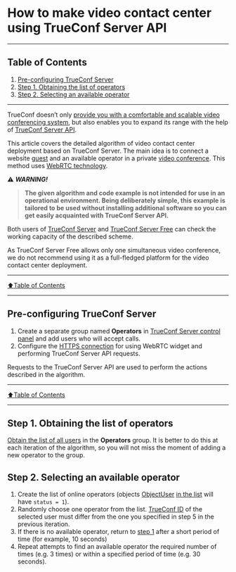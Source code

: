 # How to make video contact center using TrueConf Server API
____
## Table of Contents
1. [Pre-configuring TrueConf Server](#pre-configuring-trueconf-server)
1. [Step 1. Obtaining the list of operators](#step-1-obtaining-the-list-of-operators)
1. [Step 2. Selecting an available operator](#step-2-selecting-an-available-operator)
____

TrueConf doesn’t only [provide you with a comfortable and scalable video conferencing system](https://trueconf.com/blog/knowledge-base/get-video-conferencing-system-15-minutes.html), but also enables you to expand its range with the help of [TrueConf Server API](https://developers.trueconf.com/api/server/).

This article covers the detailed algorithm of video contact center deployment based on TrueConf Server. The main idea is to connect a website [guest](https://trueconf.com/blog/wiki/online-user-guest) and an available operator in a private [video conference](https://trueconf.com/what-is-video-conferencing.html). This method uses [WebRTC technology](https://trueconf.com/blog/reviews-comparisons/which-browsers-support-webrtc.html).

:warning: ***WARNING!***
> **The given algorithm and code example is not intended for use in an operational environment. Being deliberately simple, this example is tailored to be used without installing additional software so you can get easily acquainted with TrueConf Server API.**

Both users of [TrueConf Server](https://trueconf.com/products/server/video-conferencing-server.html) and [TrueConf Server Free](https://trueconf.com/products/tcsf/trueconf-server-free.html) can check the working capacity of the described scheme.

As TrueConf Server Free allows only one simultaneous video conference, we do not recommend using it as a full-fledged platform for the video contact center deployment.
____
[:arrow_up:Table of Contents](#table-of-contents)
___

## Pre-configuring TrueConf Server

1. Create a separate group named **Operators** in [TrueConf Server control panel](https://docs.trueconf.com/server/en/admin/web-config#groups-tab) and add users who will accept calls.
1. Configure the [HTTPS connection](https://trueconf.com/blog/knowledge-base/adjust-https-trueconf-server.html) for using WebRTC widget and performing TrueConf Server API requests.

Requests to the TrueConf Server API are used to perform the actions described in the algorithm.
____
[:arrow_up:Table of Contents](#table-of-contents)
___

## Step 1. Obtaining the list of operators

[Obtain the list of all users](https://developers.trueconf.com/api/server/#api-Groups_Users-GetUserList) in the **Operators** group. It is better to do this at each iteration of the algorithm, so you will not miss the moment of adding a new operator to the group.

## Step 2. Selecting an available operator

1. Create the list of online operators (objects [ObjectUser](https://developers.trueconf.com/api/server/#api-Objects-User) [in the list](#Step-1.-Obtaining-the-list-of-operators) will have `status = 1`).
1. Randomly choose one operator from the list. [TrueConf ID](https://trueconf.com/blog/wiki/trueconf-id) of the selected user must differ from the one you specified in step 5 in the previous iteration.
1. If there is no available operator, return to [step 1](#Step-1.-Obtaining-the-list-of-operators) after a short period of time (for example, 10 seconds)
1. Repeat attempts to find an available operator the required number of times (e.g. 3 times) or within a specified period of time (e.g. 30 seconds).


